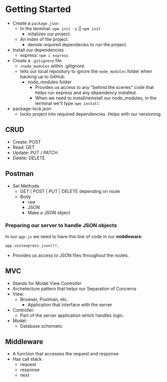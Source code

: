 # Getting Started
- Create a `package.json`
  - In the terminal: `npm init -y` || `npm init`
    - initalizes our project.
  - An index of the project.
    - denote required dependecies to run the project.
- Install our dependencies
  - express: `npm i express`
- Create a `.gitignore` file
  - `/node_modules` within .gitignore.
  - tells our local repository to ignore the `node_modules` folder when backing up to GitHub.
    - node_modules folder
      - Provides us access to any "behind the scenes" code that helps run express and any dependency installed.
      - When we need to install/reinstall our node_modules, in the terminal we'll type `npm install`
- package-lock.json
  - locks project into required dependencies. Helps with our versioning.

## CRUD
- Create: POST
- Read: GET
- Update: PUT / PATCH
- Delete: DELETE

## Postman
- Set Methods
  - GET | POST | PUT | DELETE depending on route
  - Body
    - raw
    - JSON
    - Make a JSON object

### Preparing our server to handle JSON objects
In our `app.js` we need to have this line of code in our **middleware**:
```js
app.use(express.json());
```
- Provides us access to JSON files throughout the routes.

## MVC
- Stands for Model View Controller
- Archetecture pattern that helps our Separation of Concerns
- View: 
  - Browser, Postman, etc.
    - Application that interface with the server
- Controller: 
  - Part of the server application which handles logic.
- Model: 
  - Database schematic

## Middleware
- A function that accesses the request and response
- Has call stack
  - request
  - response
  - next
